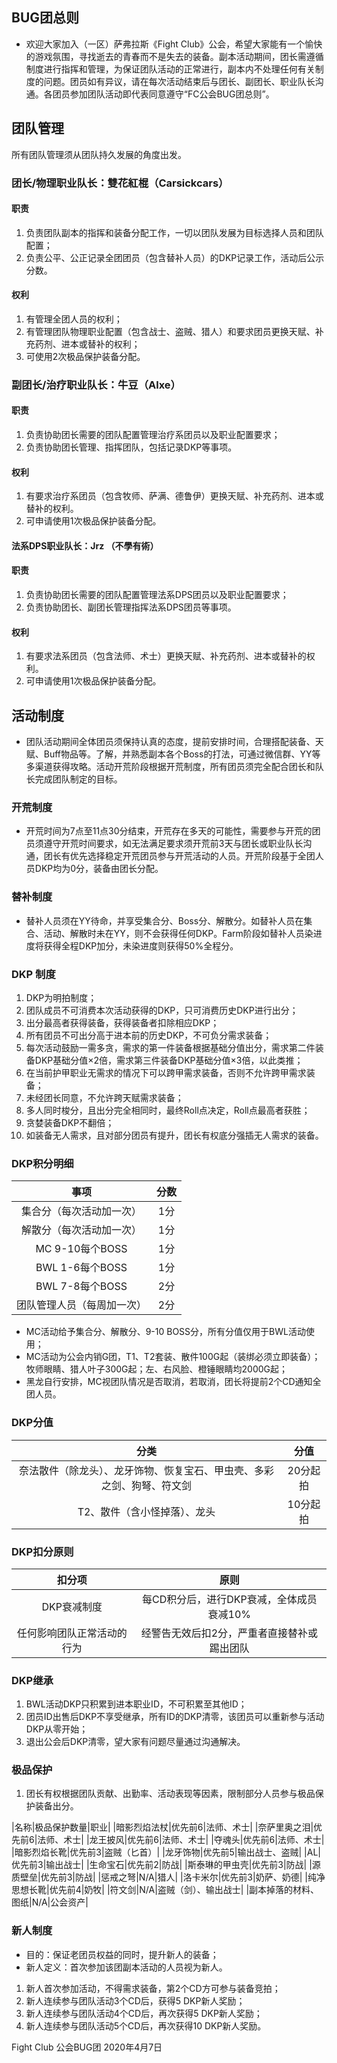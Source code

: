 ## BUG团总则

* 欢迎大家加入（一区）萨弗拉斯《Fight Club》公会，希望大家能有一个愉快的游戏氛围，寻找逝去的青春而不是失去的装备。副本活动期间，团长需遵循制度进行指挥和管理，为保证团队活动的正常进行，副本内不处理任何有关制度的问题。团员如有异议，请在每次活动结束后与团长、副团长、职业队长沟通。各团员参加团队活动即代表同意遵守“FC公会BUG团总则”。 

## 团队管理
所有团队管理须从团队持久发展的角度出发。

### 团长/物理职业队长：雙花紅棍（Carsickcars）
#### 职责
1. 负责团队副本的指挥和装备分配工作，一切以团队发展为目标选择人员和团队配置；
2. 负责公平、公正记录全团团员（包含替补人员）的DKP记录工作，活动后公示分数。

#### 权利
1. 有管理全团人员的权利；
2. 有管理团队物理职业配置（包含战士、盗贼、猎人）和要求团员更换天赋、补充药剂、进本或替补的权利；
3. 可使用2次极品保护装备分配。

### 副团长/治疗职业队长：牛豆（Alxe）
#### 职责
1. 负责协助团长需要的团队配置管理治疗系团员以及职业配置要求；
2. 负责协助团长管理、指挥团队，包括记录DKP等事项。

#### 权利
1.	有要求治疗系团员（包含牧师、萨满、德鲁伊）更换天赋、补充药剂、进本或替补的权利。
2.	可申请使用1次极品保护装备分配。

#### 法系DPS职业队长：Jrz （不學有術）
#### 职责
1. 负责协助团长需要的团队配置管理法系DPS团员以及职业配置要求；
2. 负责协助团长、副团长管理指挥法系DPS团员等事项。

#### 权利
1.	有要求法系团员（包含法师、术士）更换天赋、补充药剂、进本或替补的权利。
2.	可申请使用1次极品保护装备分配。



## 活动制度

* 团队活动期间全体团员须保持认真的态度，提前安排时间，合理搭配装备、天赋、Buff物品等。了解，并熟悉副本各个Boss的打法，可通过微信群、YY等多渠道获得攻略。活动开荒阶段根据开荒制度，所有团员须完全配合团长和队长完成团队制定的目标。

### 开荒制度
* 开荒时间为7点至11点30分结束，开荒存在多天的可能性，需要参与开荒的团员须遵守开荒时间要求，如无法满足要求须开荒前3天与团长或职业队长沟通，团长有优先选择稳定开荒团员参与开荒活动的人员。开荒阶段基于全团人员DKP均为0分，装备由团长分配。

### 替补制度
* 替补人员须在YY待命，并享受集合分、Boss分、解散分。如替补人员在集合、活动、解散时未在YY，则不会获得任何DKP。Farm阶段如替补人员染进度将获得全程DKP加分，未染进度则获得50%全程分。

### DKP 制度
1. DKP为明拍制度；
2. 团队成员不可消费本次活动获得的DKP，只可消费历史DKP进行出分；
3. 出分最高者获得装备，获得装备者扣除相应DKP；
4. 所有团员不可出分高于进本前的历史DKP，不可负分需求装备；
5. 每次活动鼓励一需多贪，需求的第一件装备根据基础分值出分，需求第二件装备DKP基础分值×2倍，需求第三件装备DKP基础分值×3倍，以此类推；
6. 在当前护甲职业无需求的情况下可以跨甲需求装备，否则不允许跨甲需求装备；
7. 未经团长同意，不允许跨天赋需求装备；
8. 多人同时梭分，且出分完全相同时，最终Roll点决定，Roll点最高者获胜；
9. 贪婪装备DKP不翻倍；
10. 如装备无人需求，且对部分团员有提升，团长有权底分强插无人需求的装备。

### DKP积分明细

|事项|分数|
|:-:|:-:|
|集合分（每次活动加一次）|1分|
|解散分（每次活动加一次）|1分|
|MC 9-10每个BOSS|1分|
|BWL 1-6每个BOSS|1分|
|BWL 7-8每个BOSS|2分|
|团队管理人员（每周加一次）|2分|

* MC活动给予集合分、解散分、9-10 BOSS分，所有分值仅用于BWL活动使用；
* MC活动为公会内销G团，T1、T2套装、散件100G起（装绑必须立即装备）；牧师眼睛、猎人叶子300G起；左、右风脸、橙锤眼睛均2000G起；
* 黑龙自行安排，MC视团队情况是否取消，若取消，团长将提前2个CD通知全团人员。

### DKP分值
|分类|分值|
|:-:|:-:|
|奈法散件（除龙头）、龙牙饰物、恢复宝石、甲虫壳、多彩之剑、狗弩、符文剑|20分起拍|
|T2、散件（含小怪掉落）、龙头|10分起拍|

### DKP扣分原则

|扣分项|原则|
|:-:|:-:|
|DKP衰减制度|每CD积分后，进行DKP衰减，全体成员衰减10%|
|任何影响团队正常活动的行为|经警告无效后扣2分，严重者直接替补或踢出团队|

### DKP继承
1. BWL活动DKP只积累到进本职业ID，不可积累至其他ID；
2. 团员ID出售后DKP不享受继承，所有ID的DKP清零，该团员可以重新参与活动DKP从零开始；
3. 退出公会后DKP清零，望大家有问题尽量通过沟通解决。

### 极品保护
1. 团长有权根据团队贡献、出勤率、活动表现等因素，限制部分人员参与极品保护装备出分。

|名称|极品保护数量|职业|
|暗影烈焰法杖|优先前6|法师、术士|
|奈萨里奥之泪|优先前6|法师、术士|
|龙王披风|优先前6|法师、术士|
|夺魂头|优先前6|法师、术士|
|暗影烈焰长靴|优先前3|盗贼（匕首）|
|龙牙饰物|优先前5|输出战士、盗贼|
|AL|优先前3|输出战士|
|生命宝石|优先前2|防战|
|斯泰琳的甲虫壳|优先前3|防战|
|源质壁垒|优先前3|防战|
|惩戒之弩|N/A|猎人|
|洛卡米尔|优先前3|奶萨、奶德|
|纯净思想长靴|优先前4|奶牧|
|符文剑|N/A|盗贼（剑）、输出战士|
|副本掉落的材料、图纸|N/A|公会资产|

### 新人制度
* 目的：保证老团员权益的同时，提升新人的装备；
* 新人定义：首次参加该团副本活动的人员视为新人。

1. 新人首次参加活动，不得需求装备，第2个CD方可参与装备竞拍；
2. 新人连续参与团队活动3个CD后，获得5 DKP新人奖励；
3. 新人连续参与团队活动4个CD后，再次获得5 DKP新人奖励；
4. 新人连续参与团队活动5个CD后，再次获得10 DKP新人奖励。


Fight Club 公会BUG团
2020年4月7日
